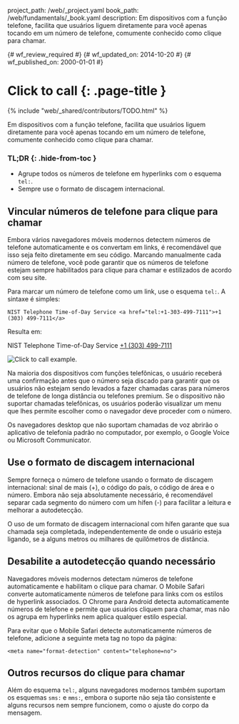 project_path: /web/_project.yaml
book_path: /web/fundamentals/_book.yaml
description: Em dispositivos com a função telefone, facilita que usuários liguem diretamente para você apenas tocando em um número de telefone, comumente conhecido como clique para chamar.

{# wf_review_required #}
{# wf_updated_on: 2014-10-20 #}
{# wf_published_on: 2000-01-01 #}

# Click to call {: .page-title }

{% include "web/_shared/contributors/TODO.html" %}



Em dispositivos com a função telefone, facilita que usuários liguem diretamente para você apenas tocando em um número de telefone, comumente conhecido como clique para chamar.


### TL;DR {: .hide-from-toc }
- Agrupe todos os números de telefone em hyperlinks com o esquema <code>tel:</code>.
- Sempre use o formato de discagem internacional.


## Vincular números de telefone para clique para chamar

Embora vários navegadores móveis modernos detectem números de telefone automaticamente 
e os convertam em links, é recomendável que isso seja feito diretamente em seu código.
Marcando manualmente cada número de telefone, você pode garantir que os números de telefone estejam sempre
habilitados para clique para chamar e estilizados de acordo com seu site.

Para marcar um número de telefone como um link, use o esquema `tel:`.  A sintaxe é 
simples:


    NIST Telephone Time-of-Day Service <a href="tel:+1-303-499-7111">+1 (303) 499-7111</a>
    

Resulta em:

NIST Telephone Time-of-Day Service <a href="tel:+1-303-499-7111">+1 (303) 499-7111</a>

<img src="images/click-to-call_framed.jpg" class="center" alt="Click to call example.">

Na maioria dos dispositivos com funções telefônicas, o usuário receberá uma
confirmação antes que o número seja discado para garantir que os usuários não estejam sendo
levados a fazer chamadas caras para números de telefone de longa distância ou telefones premium. 
Se o dispositivo não suportar chamadas telefônicas, os usuários poderão visualizar um
menu que lhes permite escolher como o navegador deve proceder com o número.

Os navegadores desktop que não suportam chamadas de voz abrirão o aplicativo de
telefonia padrão no computador, por exemplo, o Google Voice ou Microsoft
Communicator.

## Use o formato de discagem internacional

Sempre forneça o número de telefone usando o formato de discagem internacional: 
sinal de mais (+), o código do país, o código de área e o número.  Embora não seja absolutamente
necessário, é recomendável separar cada segmento do número com um
hífen (-) para facilitar a leitura e melhorar a autodetecção.

O uso de um formato de discagem internacional com hífen garante que sua chamada seja completada, independentemente de onde
o usuário esteja ligando, se a alguns metros ou milhares
de quilômetros de distância.

## Desabilite a autodetecção quando necessário

Navegadores móveis modernos detectam números de telefone automaticamente e habilitam o
clique para chamar.  O Mobile Safari converte automaticamente números de telefone para links
com os estilos de hyperlink associados.  O Chrome para Android detecta
automaticamente números de telefone e permite que usuários cliquem para chamar, mas não os agrupa
em hyperlinks nem aplica qualquer estilo especial.

Para evitar que o Mobile Safari detecte automaticamente números de telefone, adicione a
seguinte meta tag no topo da página:


    <meta name="format-detection" content="telephone=no">
    

## Outros recursos do clique para chamar

Além do esquema `tel:`, alguns navegadores modernos também suportam os esquemas `sms:`
e `mms:`, embora o suporte não seja tão consistente e alguns
recursos nem sempre funcionem, como o ajuste do corpo da mensagem.  


